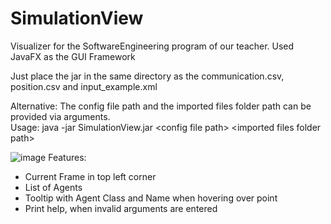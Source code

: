 # SimulationView

Visualizer for the SoftwareEngineering program of our teacher.
Used JavaFX as the GUI Framework

Just place the jar in the same directory as the communication.csv, position.csv and input_example.xml

Alternative:
The config file path and the imported files folder path can be provided via arguments.<br />
    Usage: java -jar SimulationView.jar \<config file path\> \<imported files folder path\>

![image](https://user-images.githubusercontent.com/16214265/232079371-58d88ed7-3a14-47d5-b37c-e3fc148d3ca3.png)
Features:
- Current Frame in top left corner
- List of Agents
- Tooltip with Agent Class and Name when hovering over point
- Print help, when invalid arguments are entered


